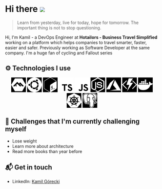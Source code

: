 # Hi there <img src="https://emojis.slackmojis.com/emojis/images/1536351075/4594/blob-wave.gif?1536351075" height="32" />

> Learn from yesterday, live for today, hope for tomorrow. The important thing is not to stop questioning.

Hi, I'm Kamil - a DevOps Engineer at **Hotailors - Business Travel Simplified** working on a platform which helps companies to travel smarter, faster, easier and safer. Previously working as Software Developer at the same company. I'm a huge fan of cycling and Fallout series

## ⚙️ Technologies I use

<div style="text-align: center">
<img src="https://raw.githubusercontent.com/KamGor/KamGor/master/assets/alpine.svg" height="48" style="-webkit-filter: invert(100%); /* safari 6.0 - 9.0 */filter: invert(100%);">
<img src="https://raw.githubusercontent.com/KamGor/KamGor/master/assets/ubuntu.svg" height="48" style="-webkit-filter: invert(100%); /* safari 6.0 - 9.0 */filter: invert(100%);">
<img src="https://raw.githubusercontent.com/KamGor/KamGor/master/assets/bash.svg" height="48" style="-webkit-filter: invert(100%); /* safari 6.0 - 9.0 */filter: invert(100%);">
<img src="https://raw.githubusercontent.com/KamGor/KamGor/master/assets/typescript.svg" height="48" style="-webkit-filter: invert(100%); /* safari 6.0 - 9.0 */filter: invert(100%);">
<img src="https://raw.githubusercontent.com/KamGor/KamGor/master/assets/javascript.svg" height="48" style="-webkit-filter: invert(100%); /* safari 6.0 - 9.0 */filter: invert(100%);">
<img src="https://raw.githubusercontent.com/KamGor/KamGor/master/assets/nodejs.svg" height="48" style="-webkit-filter: invert(100%); /* safari 6.0 - 9.0 */filter: invert(100%);">
<img src="https://raw.githubusercontent.com/KamGor/KamGor/master/assets/azure.svg" height="48" style="-webkit-filter: invert(100%); /* safari 6.0 - 9.0 */filter: invert(100%);">
<img src="https://raw.githubusercontent.com/KamGor/KamGor/master/assets/azurefunctions.svg" height="48" style="-webkit-filter: invert(100%); /* safari 6.0 - 9.0 */filter: invert(100%);">
<img src="https://raw.githubusercontent.com/KamGor/KamGor/master/assets/docker.svg" height="48" style="-webkit-filter: invert(100%); /* safari 6.0 - 9.0 */filter: invert(100%);">
<img src="https://raw.githubusercontent.com/KamGor/KamGor/master/assets/k8s.svg" height="48" style="-webkit-filter: invert(100%); /* safari 6.0 - 9.0 */filter: invert(100%);">
<img src="https://raw.githubusercontent.com/KamGor/KamGor/master/assets/postgresql.svg" height="48" style="-webkit-filter: invert(100%); /* safari 6.0 - 9.0 */filter: invert(100%);">
</div>

## 🌱 Challenges that I'm currently challenging myself

- Lose weight
- Learn more about architecture
- Read more books than year before

## 📬 Get in touch

- LinkedIn: [Kamil Górecki](https://www.linkedin.com/in/kamil-g%C3%B3recki-379585142/)
